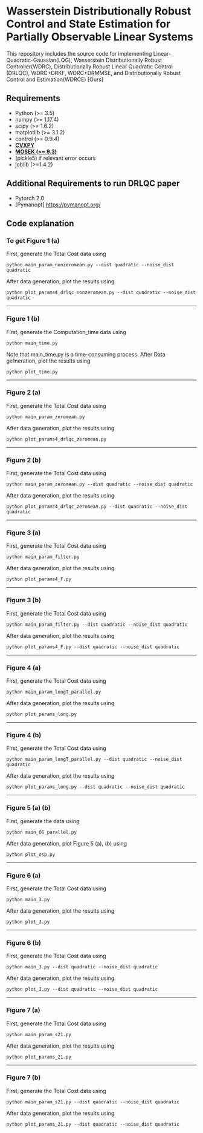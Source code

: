 Wasserstein Distributionally Robust Control and State Estimation for Partially Observable Linear Systems
====================================================

This repository includes the source code for implementing 
Linear-Quadratic-Gaussian(LQG), Wasserstein Distributionally Robust Controller(WDRC), Distributionally Robust Linear Quadratic Control (DRLQC), WDRC+DRKF, WDRC+DRMMSE,
and Distributionally Robust Control and Estimation(WDRCE) [Ours]

## Requirements
- Python (>= 3.5)
- numpy (>= 1.17.4)
- scipy (>= 1.6.2)
- matplotlib (>= 3.1.2)
- control (>= 0.9.4)
- **[CVXPY](https://www.cvxpy.org/)**
- **[MOSEK (>= 9.3)](https://www.mosek.com/)**
- (pickle5) if relevant error occurs
- joblib (>=1.4.2)
## Additional Requirements to run DRLQC paper
- Pytorch 2.0
- [Pymanopt] https://pymanopt.org/

## Code explanation

### To get Figure 1 (a)
First, generate the Total Cost data using
```
python main_param_nonzeromean.py --dist quadratic --noise_dist quadratic
```
After data generation, plot the results using
```
python plot_params4_drlqc_nonzeromean.py --dist quadratic --noise_dist quadratic
```
---
### Figure 1 (b)
First, generate the Computation_time data using
```
python main_time.py
```
Note that main_time.py is a time-consuming process.
After Data ge1neration, plot the results using
```
python plot_time.py
```
---
### Figure 2 (a)
First, generate the Total Cost data using
```
python main_param_zeromean.py
```
After data generation, plot the results using
```
python plot_params4_drlqc_zeromean.py
```
---
### Figure 2 (b)
First, generate the Total Cost data using
```
python main_param_zeromean.py --dist quadratic --noise_dist quadratic
```
After data generation, plot the results using
```
python plot_params4_drlqc_zeromean.py --dist quadratic --noise_dist quadratic
```
---
### Figure 3 (a)
First, generate the Total Cost data using
```
python main_param_filter.py
```
After data generation, plot the results using
```
python plot_params4_F.py
```
---
### Figure 3 (b)
First, generate the Total Cost data using
```
python main_param_filter.py --dist quadratic --noise_dist quadratic
```
After data generation, plot the results using
```
python plot_params4_F.py --dist quadratic --noise_dist quadratic
```
---
### Figure 4 (a)
First, generate the Total Cost data using
```
python main_param_longT_parallel.py
```
After data generation, plot the results using
```
python plot_params_long.py
```
---
### Figure 4 (b)
First, generate the Total Cost data using
```
python main_param_longT_parallel.py --dist quadratic --noise_dist quadratic
```
After data generation, plot the results using
```
python plot_params_long.py --dist quadratic --noise_dist quadratic
```
---
### Figure 5 (a) (b)
First, generate the data using
```
python main_OS_parallel.py
```
After data generation, plot Figure 5 (a), (b) using
```
python plot_osp.py
```
---
### Figure 6 (a)
First, generate the Total Cost data using
```
python main_3.py
```
After data generation, plot the results using
```
python plot_J.py
```
---
### Figure 6 (b)
First, generate the Total Cost data using
```
python main_3.py --dist quadratic --noise_dist quadratic
```
After data generation, plot the results using
```
python plot_J.py --dist quadratic --noise_dist quadratic
```
---
### Figure 7 (a)
First, generate the Total Cost data using
```
python main_param_s21.py
```
After data generation, plot the results using
```
python plot_params_21.py
```
---
### Figure 7 (b)
First, generate the Total Cost data using
```
python main_param_s21.py --dist quadratic --noise_dist quadratic
```
After data generation, plot the results using
```
python plot_params_21.py --dist quadratic --noise_dist quadratic
```
